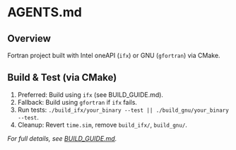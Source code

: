 # AGENTS.md

## Overview
Fortran project built with Intel oneAPI (`ifx`) or GNU (`gfortran`) via CMake.

## Build & Test (via CMake)
1. Preferred: Build using `ifx` (see BUILD_GUIDE.md).  
2. Fallback: Build using `gfortran` if `ifx` fails.  
3. Run tests: `./build_ifx/your_binary --test || ./build_gnu/your_binary --test`.  
4. Cleanup: Revert `time.sim`, remove `build_ifx/`, `build_gnu/`.  

_For full details, see [BUILD_GUIDE.md](./BUILD_GUIDE.md)._
